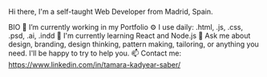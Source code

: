 Hi there,
I'm a self-taught Web Developer from Madrid, Spain.

BIO
💼 I’m currently working in my Portfolio
⚙️ I use daily: .html, .js, .css, .psd, .ai, .indd
🌱 I'm currently learning React and Node.js
💬 Ask me about design, branding, design thinking, pattern making, tailoring, or anything you need. I'll be happy to try to help you.
📫 Contact me: https://www.linkedin.com/in/tamara-kadyear-saber/

